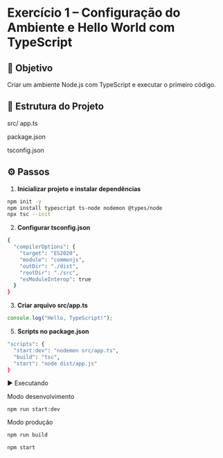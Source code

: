 # Exercício 1 – Configuração do Ambiente e Hello World com TypeScript

## 📌 Objetivo
Criar um ambiente Node.js com TypeScript e executar o primeiro código.

## 📂 Estrutura do Projeto
src/
app.ts

package.json

tsconfig.json

## ⚙️ Passos

1. **Inicializar projeto e instalar dependências**
```bash
npm init -y
npm install typescript ts-node nodemon @types/node
npx tsc --init
```

2. **Configurar tsconfig.json**
``` bash
{
  "compilerOptions": {
    "target": "ES2020",
    "module": "commonjs",
    "outDir": "./dist",
    "rootDir": "./src",
    "esModuleInterop": true
  }
}
```


3. **Criar arquivo src/app.ts**

``` ts
console.log("Hello, TypeScript!");
```

5. **Scripts no package.json**
```bash
"scripts": {
  "start:dev": "nodemon src/app.ts",
  "build": "tsc",
  "start": "node dist/app.js"
}
```

▶️ Executando

Modo desenvolvimento
```
npm run start:dev
```

Modo produção
```bash
npm run build

npm start

